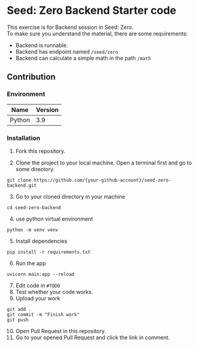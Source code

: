 # Seed: Zero Backend Starter code
This exercise is for Backend session in Seed: Zero.   
To make sure you understand the material, there are some requirements:
- Backend is runnable.
- Backend has endpoint named `/seed/zero`
- Backend can calculate a simple math in the path `/math`

## Contribution
### Environment
| Name | Version |
|------|---------|
| Python | 3.9 |

### Installation
1. Fork this repository.

2. Clone the project to your local machine. Open a terminal first and go to some directory.
```
git clone https://github.com/{your-github-account}/seed-zero-backend.git
```
3. Go to your cloned directory in your machine
```
cd seed-zero-backend
```
4. use python virtual environment
```
python -m venv venv
```
5. Install dependencies
```
pip install -r requirements.txt
```
6. Run the app
```
uvicorn main:app --reload
```
7. Edit code in `#TODO`
8. Test whether your code works.
9. Upload your work
```
git add .
git commit -m "Finish work"
git push
```
10. Open Pull Request in this repository.
11. Go to your opened Pull Request and click the link in comment.
